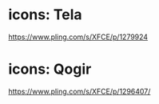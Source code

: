 # icons: Tela
https://www.pling.com/s/XFCE/p/1279924

# icons: Qogir
https://www.pling.com/s/XFCE/p/1296407/